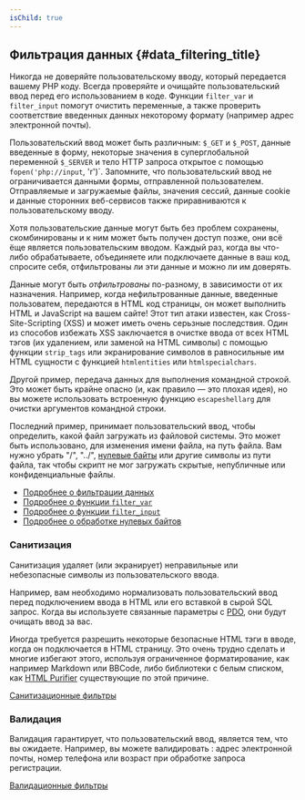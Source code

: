 ```yaml
---
isChild: true
---
```


## Фильтрация данных {#data_filtering_title}

Никогда не доверяйте пользовательскому вводу, который передается вашему PHP коду. Всегда проверяйте и очищайте пользовательский ввод перед его использованием в коде. Функции `filter_var` и `filter_input` помогут очистить переменные, а также проверить соответствие введенных данных некоторому формату (например адрес электронной почты).

Пользовательский ввод может быть различным: `$_GET` и `$_POST`, данные введенные в форму, некоторые значения в суперглобальной переменной `$_SERVER` и тело HTTP запроса открытое с помощью `fopen('php://input`, 'r')`. Запомните, что пользовательский ввод не ограничивается данными формы, отправленной пользователем. Отправляемые и загружаемые файлы, значения сессий, данные cookie и данные сторонних веб-сервисов также приравниваются к пользовательскому вводу.

Хотя пользовательские данные могут быть без проблем сохранены, скомбинированы и к ним может быть получен доступ позже, они всё ёще является пользовательским вводом. Каждый раз, когда вы что-либо обрабатываете, объединяете или подключаете данные в ваш код, спросите себя, отфильтрованы ли эти данные и можно ли им доверять.

Данные могут быть _отфильтрованы_ по-разному, в зависимости от их назначения. Например, когда нефильтрованные данные, введенные пользоватем, передаются в HTML код страницы, он может выполнить HTML и JavaScript на вашем сайте! Этот тип атаки известен, как Cross-Site-Scripting (XSS) и может иметь очень серьзные последствия. Один из способов избежать XSS заключается в очистке ввода от всех HTML тэгов (их удалением, или заменой на HTML символы) с помощью функции `strip_tags` или экранирование символов в равносильные им HTML сущности с функцией `htmlentities` или `htmlspecialchars`.

Другой пример, передача данных для выполнения командной строкой. Это может быть крайне опасно (и, как правило &mdash; это плохая идея), но вы можете использовать встроенную функцию `escapeshellarg` для очистки аргументов командной строки.

Последний пример, принимает пользовательский ввод, чтобы определить, какой файл загружать из файловой системы.  Это может быть использовано, для изменения имени файла, на путь файла. Вам нужно убрать "/", "../", [нулевые байты][6] или другие символы из пути файла, так чтобы скрипт не мог загружать скрытые, непубличные или конфиденциальные файлы.

* [Подробнее о фильтрации данных][1]
* [Подробнее о функции `filter_var`][4]
* [Подробнее о функции `filter_input`][5]
* [Подробнее о обработке нулевых байтов][6]

### Санитизация

Санитизация удаляет (или экранирует) неправильные или небезопасные символы из пользовательского ввода.

Например, вам необходимо нормализовать пользовательский ввод перед подключением ввода в HTML или 
его вставкой в сырой SQL запрос. Когда вы используете связанные параметры с [PDO](#databases), 
они будут очищать ввод за вас.

Иногда требуется разрешить некоторые безопасные HTML тэги в вводе, когда он подключается в HTML 
страницу. Это очень трудно сделать и многие избегают этого, используя ограниченное форматирование, 
как например Markdown или BBCode, либо библиотеки с белым списком, как [HTML Purifier][html-purifier] 
существующие по этой причине.

[Санитизационные фильтры][2]

### Валидация

Валидация гарантирует, что пользовательский ввод, является тем, что вы ожидаете. Например, вы 
можете валидировать : адрес электронной почты, номер телефона или возраст при обработке запроса 
регистрации.

[Валидационные фильтры][3]

[1]: http://www.php.net/manual/ru/book.filter.php
[2]: http://www.php.net/manual/ru/filter.filters.sanitize.php
[3]: http://www.php.net/manual/ru/filter.filters.validate.php
[4]: http://php.net/manual/ru/function.filter-var.php
[5]: http://www.php.net/manual/ru/function.filter-input.php
[6]: http://php.net/manual/ru/security.filesystem.nullbytes.php
[html-purifier]: http://htmlpurifier.org/
